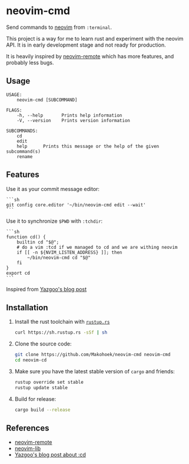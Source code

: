 neovim-cmd
==========

Send commands to [neovim](https://neovim.io/) from `:terminal`.

This project is a way for me to learn rust and experiment with
the neovim API. It is in early development stage and not ready for production.

It is heavily inspired by [neovim-remote](https://github.com/mhinz/neovim-remote)
which has more features, and probably less bugs.


Usage
-----

```
USAGE:
    neovim-cmd [SUBCOMMAND]

FLAGS:
    -h, --help       Prints help information
    -V, --version    Prints version information

SUBCOMMANDS:
    cd
    edit
    help      Prints this message or the help of the given subcommand(s)
    rename
```


Features
--------

Use it as your commit message editor:

    ```sh
    git config core.editor '~/bin/neovim-cmd edit --wait'
    ```

Use it to synchronize `$PWD` with `:tchdir`:

    ```sh
    function cd() {
        builtin cd "$@";
        # do a vim :tcd if we managed to cd and we are withing neovim
        if [[ -n ${NVIM_LISTEN_ADDRESS} ]]; then
            ~/bin/neovim-cmd cd "$@"
        fi
    }
    export cd
    ```

Inspired from [Yazgoo's blog post](http://yazgoo.github.io/blag/neovim/terminal/multiplexer/tmux/2017/11/29/neovim-one-week-without-tmux.html)


Installation
------------

1. Install the rust toolchain with [`rustup.rs`](https://rustup.rs/)

    ```sh
    curl https://sh.rustup.rs -sSf | sh
    ```

2. Clone the source code:

    ```sh
    git clone https://github.com/Makohoek/neovim-cmd neovim-cmd
    cd neovim-cd
    ```

3. Make sure you have the latest stable version of `cargo` and friends:

    ```sh
    rustup override set stable
    rustup update stable
    ```

4. Build for release:

    ```sh
    cargo build --release
    ```


References
----------
- [neovim-remote](https://github.com/mhinz/neovim-remote)
- [neovim-lib](https://github.com/daa84/neovim-lib)
- [Yazgoo's blog post about :cd](http://yazgoo.github.io/blag/neovim/terminal/multiplexer/tmux/2017/11/29/neovim-one-week-without-tmux.html)
